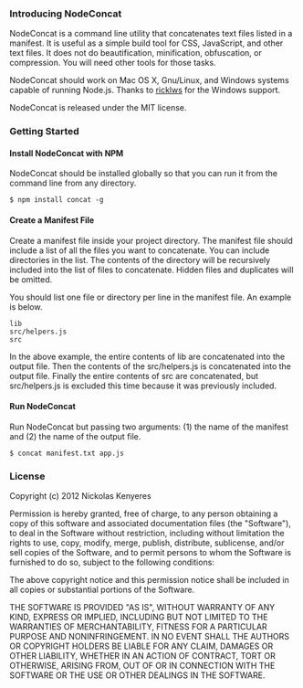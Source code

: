### Introducing NodeConcat

NodeConcat is a command line utility that concatenates text files listed in a manifest. It is useful as a simple build tool for CSS, JavaScript, and other text files. It does not do beautification, minification, obfuscation, or compression. You will need other tools for those tasks. 

NodeConcat should work on Mac OS X, Gnu/Linux, and Windows systems capable of running Node.js. Thanks to [ricklws](https://github.com/ricklws) for the Windows support.

NodeConcat is released under the MIT license.

### Getting Started

#### Install NodeConcat with NPM

NodeConcat should be installed globally so that you can run it from the command line from any directory.

```
$ npm install concat -g
```

#### Create a Manifest File

Create a manifest file inside your project directory. The manifest file should include a list of all the files you want to concatenate. You can include directories in the list. The contents of the directory will be recursively included into the list of files to concatenate. Hidden files and duplicates will be omitted.

You should list one file or directory per line in the manifest file. An example is below.

```
lib
src/helpers.js
src
```

In the above example, the entire contents of lib are concatenated into the output file. Then the contents of the src/helpers.js is concatenated into the output file. Finally the entire contents of src are concatenated, but src/helpers.js is excluded this time because it was previously included.

#### Run NodeConcat

Run NodeConcat but passing two arguments: (1) the name of the manifest and (2) the name of the output file.

```
$ concat manifest.txt app.js
```

### License

Copyright (c) 2012 Nickolas Kenyeres

Permission is hereby granted, free of charge, to any person obtaining a copy of this software and associated documentation files (the "Software"), to deal in the Software without restriction, including without limitation the rights to use, copy, modify, merge, publish, distribute, sublicense, and/or sell copies of the Software, and to permit persons to whom the Software is furnished to do so, subject to the following conditions:

The above copyright notice and this permission notice shall be included in all copies or substantial portions of the Software.

THE SOFTWARE IS PROVIDED "AS IS", WITHOUT WARRANTY OF ANY KIND, EXPRESS OR IMPLIED, INCLUDING BUT NOT LIMITED TO THE WARRANTIES OF MERCHANTABILITY, FITNESS FOR A PARTICULAR PURPOSE AND NONINFRINGEMENT. IN NO EVENT SHALL THE AUTHORS OR COPYRIGHT HOLDERS BE LIABLE FOR ANY CLAIM, DAMAGES OR OTHER LIABILITY, WHETHER IN AN ACTION OF CONTRACT, TORT OR OTHERWISE, ARISING FROM, OUT OF OR IN CONNECTION WITH THE SOFTWARE OR THE USE OR OTHER DEALINGS IN THE SOFTWARE.